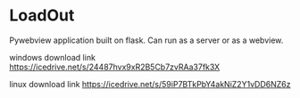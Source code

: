 # LoadOut
Pywebview application built on flask. Can run as a server or as a webview.

windows download link https://icedrive.net/s/24487hvx9xR2B5Cb7zvRAa37fk3X

linux download link https://icedrive.net/s/59iP7BTkPbY4akNiZ2Y1vDD6NZ6z
